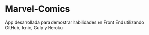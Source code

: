 # Marvel-Comics
App desarrollada para demostrar habilidades en Front End utilizando GitHub, Ionic, Gulp y Heroku
